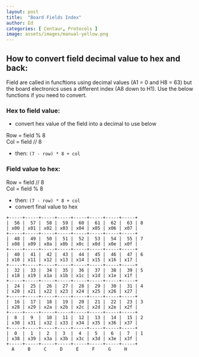 ```yaml
---
layout: post
title:  "Board Fields Index"
author: Ed
categories: [ Centaur, Protocols ]
image: assets/images/manual-yellow.png
---
```

## How to convert field decimal value to hex and back:  
Field are called in funcftions using decimal values (A1 = 0 and H8 = 63) but the board electronics uses a different index (A8 down to H1). Use the below functions if you need to convert. 

### Hex to field value:
- convert hex value of the field into a decimal to use below  

Row  = field % 8  
Col = field // 8  
- then: 
`(7 - row) * 8 + col`

### Field value to hex: 
Row = field // 8  
Col = field % 8  
- then: 
`(7 - row) * 8 + col`
- convert final value to hex 

```
+-----+-----+-----+-----+-----+-----+-----+-----+
|  56 |  57 |  58 |  59 |  60 |  61 |  62 |  63 | 8
| x00 | x01 | x02 | x03 | x04 | x05 | x06 | x07 |
+-----+-----+-----+-----+-----+-----+-----+-----+
|  48 |  49 |  50 |  51 |  52 |  53 |  54 |  55 | 7
| x08 | x09 | x0a | x0b | x0c | x0d | x0e | x0f |
+-----+-----+-----+-----+-----+-----+-----+-----+
|  40 |  41 |  42 |  43 |  44 |  45 |  46 |  47 | 6
| x10 | x11 | x12 | x13 | x14 | x15 | x16 | x17 |
+-----+-----+-----+-----+-----+-----+-----+-----+
|  32 |  33 |  34 |  35 |  36 |  37 |  38 |  39 | 5
| x18 | x19 | x1a | x1b | x1c | x1d | x1e | x1f |
+-----+-----+-----+-----+-----+-----+-----+-----+
|  24 |  25 |  26 |  27 |  28 |  29 |  30 |  31 | 4
| x20 | x21 | x22 | x23 | x24 | x25 | x26 | x27 |
+-----+-----+-----+-----+-----+-----+-----+-----+
|  16 |  17 |  18 |  19 |  20 |  21 |  22 |  23 | 3
| x28 | x29 | x2a | x2b | x2c | x2d | x2e | x2f |
+-----+-----+-----+-----+-----+-----+-----+-----+
|  8  |  9  |  10 |  11 |  12 |  13 |  14 |  15 | 2
| x30 | x31 | x32 | x33 | x34 | x35 | x36 | x37 |
+-----+-----+-----+-----+-----+-----+-----+-----+
|  0  |  1  |  2  |  3  |  4  |  5  |  6  |  7  | 1
| x38 | x39 | x3a | x3b | x3c | x3d | x3e | x3f |
+-----+-----+-----+-----+-----+-----+-----+-----+
  A     B     C     D     E     F     G     H   
```
